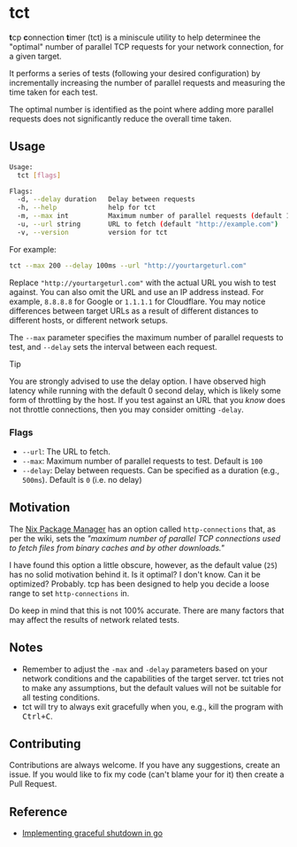 # tct

**t**cp **c**onnection **t**imer (tct) is a miniscule utility to help determinee
the "optimal" number of parallel TCP requests for your network connection, for a
given target.

It performs a series of tests (following your desired configuration) by
incrementally increasing the number of parallel requests and measuring the time
taken for each test.

The optimal number is identified as the point where adding more parallel
requests does not significantly reduce the overall time taken.

## Usage

```bash
Usage:
  tct [flags]

Flags:
  -d, --delay duration   Delay between requests
  -h, --help             help for tct
  -m, --max int          Maximum number of parallel requests (default 100)
  -u, --url string       URL to fetch (default "http://example.com")
  -v, --version          version for tct
```

For example:

```bash
tct --max 200 --delay 100ms --url "http://yourtargeturl.com"
```

Replace `"http://yourtargeturl.com"` with the actual URL you wish to test
against. You can also omit the URL and use an IP address instead. For example,
`8.8.8.8` for Google or `1.1.1.1` for Cloudflare. You may notice differences
between target URLs as a result of different distances to different hosts, or
different network setups.

The `--max` parameter specifies the maximum number of parallel requests to test,
and `--delay` sets the interval between each request.

> [!TIP]
> You are strongly advised to use the delay option. I have observed high latency
> while running with the default 0 second delay, which is likely some form of
> throttling by the host. If you test against an URL that you _know_ does not
> throttle connections, then you may consider omitting `-delay`.

### Flags

- `--url`: The URL to fetch.
- `--max`: Maximum number of parallel requests to test. Default is `100`
- `--delay`: Delay between requests. Can be specified as a duration (e.g.,
  `500ms`). Default is `0` (i.e. no delay)

## Motivation

The [Nix Package Manager](https://github.com/NixOS/nix) has an option called
`http-connections` that, as per the wiki, sets the _"maximum number of parallel
TCP connections used to fetch files from binary caches and by other downloads."_

I have found this option a little obscure, however, as the default value (`25`)
has no solid motivation behind it. Is it optimal? I don't know. Can it be
optimized? Probably. tcp has been designed to help you decide a loose range to
set `http-connections` in.

Do keep in mind that this is not 100% accurate. There are many factors that may
affect the results of network related tests.

## Notes

- Remember to adjust the `-max` and `-delay` parameters based on your network
  conditions and the capabilities of the target server. tct tries not to make
  any assumptions, but the default values will not be suitable for all testing
  conditions.
- tct will try to always exit gracefully when you, e.g., kill the program with
  <kbd>Ctrl+C</kbd>.

## Contributing

Contributions are always welcome. If you have any suggestions, create an issue.
If you would like to fix my code (can't blame your for it) then create a Pull
Request.

## Reference

[Implementing graceful shutdown in go]: https://www.rudderstack.com/blog/implementing-graceful-shutdown-in-go/

- [Implementing graceful shutdown in go]
